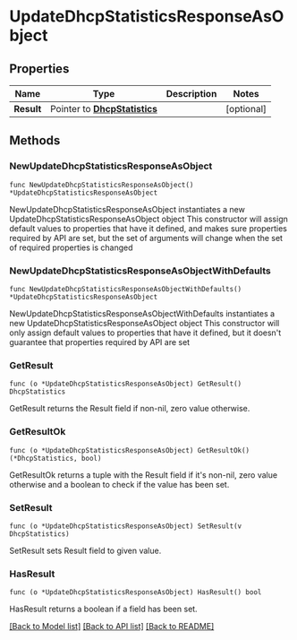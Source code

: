 # UpdateDhcpStatisticsResponseAsObject

## Properties

Name | Type | Description | Notes
------------ | ------------- | ------------- | -------------
**Result** | Pointer to [**DhcpStatistics**](DhcpStatistics.md) |  | [optional] 

## Methods

### NewUpdateDhcpStatisticsResponseAsObject

`func NewUpdateDhcpStatisticsResponseAsObject() *UpdateDhcpStatisticsResponseAsObject`

NewUpdateDhcpStatisticsResponseAsObject instantiates a new UpdateDhcpStatisticsResponseAsObject object
This constructor will assign default values to properties that have it defined,
and makes sure properties required by API are set, but the set of arguments
will change when the set of required properties is changed

### NewUpdateDhcpStatisticsResponseAsObjectWithDefaults

`func NewUpdateDhcpStatisticsResponseAsObjectWithDefaults() *UpdateDhcpStatisticsResponseAsObject`

NewUpdateDhcpStatisticsResponseAsObjectWithDefaults instantiates a new UpdateDhcpStatisticsResponseAsObject object
This constructor will only assign default values to properties that have it defined,
but it doesn't guarantee that properties required by API are set

### GetResult

`func (o *UpdateDhcpStatisticsResponseAsObject) GetResult() DhcpStatistics`

GetResult returns the Result field if non-nil, zero value otherwise.

### GetResultOk

`func (o *UpdateDhcpStatisticsResponseAsObject) GetResultOk() (*DhcpStatistics, bool)`

GetResultOk returns a tuple with the Result field if it's non-nil, zero value otherwise
and a boolean to check if the value has been set.

### SetResult

`func (o *UpdateDhcpStatisticsResponseAsObject) SetResult(v DhcpStatistics)`

SetResult sets Result field to given value.

### HasResult

`func (o *UpdateDhcpStatisticsResponseAsObject) HasResult() bool`

HasResult returns a boolean if a field has been set.


[[Back to Model list]](../README.md#documentation-for-models) [[Back to API list]](../README.md#documentation-for-api-endpoints) [[Back to README]](../README.md)


